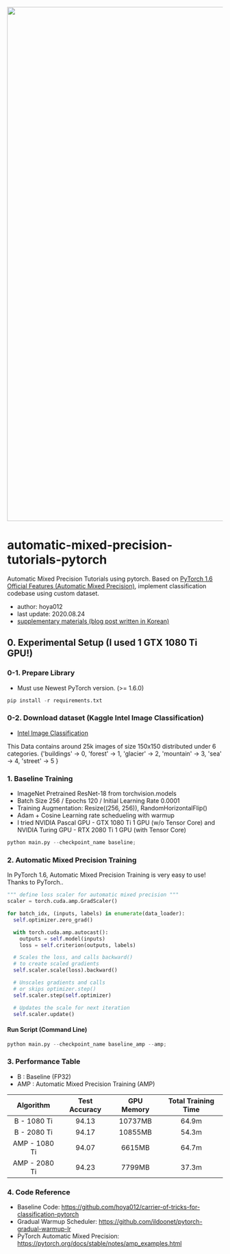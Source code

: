 
<p align="center">
  <img width="1200" src="/assets/banner.PNG">
</p>

# automatic-mixed-precision-tutorials-pytorch
Automatic Mixed Precision Tutorials using pytorch. Based on [PyTorch 1.6 Official Features (Automatic Mixed Precision)](https://pytorch.org/docs/stable/notes/amp_examples.html), implement classification codebase using custom dataset.

- author: hoya012  
- last update: 2020.08.24
- [supplementary materials (blog post written in Korean)](https://hoya012.github.io/blog/Mixed-Precision-Training/)

## 0. Experimental Setup (I used 1 GTX 1080 Ti GPU!)
### 0-1. Prepare Library
- Must use Newest PyTorch version. (>= 1.6.0)

```python
pip install -r requirements.txt
```

### 0-2. Download dataset (Kaggle Intel Image Classification)

- [Intel Image Classification](https://www.kaggle.com/puneet6060/intel-image-classification/)

This Data contains around 25k images of size 150x150 distributed under 6 categories.
{'buildings' -> 0,
'forest' -> 1,
'glacier' -> 2,
'mountain' -> 3,
'sea' -> 4,
'street' -> 5 }

### 1. Baseline Training 
- ImageNet Pretrained ResNet-18 from torchvision.models
- Batch Size 256 / Epochs 120 / Initial Learning Rate 0.0001
- Training Augmentation: Resize((256, 256)), RandomHorizontalFlip()
- Adam + Cosine Learning rate schedueling with warmup
- I tried NVIDIA Pascal GPU - GTX 1080 Ti 1 GPU (w/o Tensor Core) and NVIDIA Turing GPU - RTX 2080 Ti 1 GPU (with Tensor Core)

```python
python main.py --checkpoint_name baseline;
```

### 2. Automatic Mixed Precision Training 

In PyTorch 1.6, Automatic Mixed Precision Training is very easy to use! Thanks to PyTorch..

```python
""" define loss scaler for automatic mixed precision """
scaler = torch.cuda.amp.GradScaler()

for batch_idx, (inputs, labels) in enumerate(data_loader):
  self.optimizer.zero_grad()

  with torch.cuda.amp.autocast():
    outputs = self.model(inputs)
    loss = self.criterion(outputs, labels)

  # Scales the loss, and calls backward() 
  # to create scaled gradients 
  self.scaler.scale(loss).backward()

  # Unscales gradients and calls 
  # or skips optimizer.step() 
  self.scaler.step(self.optimizer)

  # Updates the scale for next iteration 
  self.scaler.update()
```

#### Run Script (Command Line)
```python
python main.py --checkpoint_name baseline_amp --amp;
```

### 3. Performance Table
- B : Baseline (FP32)
- AMP : Automatic Mixed Precision Training (AMP)

|   Algorithm  | Test Accuracy |   GPU Memory   | Total Training Time |
|:------------:|:-------------:|:--------------:|:-------------------:|
|  B - 1080 Ti |      94.13    |     10737MB    |         64.9m       |    
|  B - 2080 Ti |      94.17    |     10855MB    |         54.3m       |    
| AMP - 1080 Ti|      94.07    |     6615MB     |         64.7m       |  
| AMP - 2080 Ti|      94.23    |     7799MB     |         37.3m       |  

### 4. Code Reference
- Baseline Code: https://github.com/hoya012/carrier-of-tricks-for-classification-pytorch
- Gradual Warmup Scheduler: https://github.com/ildoonet/pytorch-gradual-warmup-lr
- PyTorch Automatic Mixed Precision: https://pytorch.org/docs/stable/notes/amp_examples.html